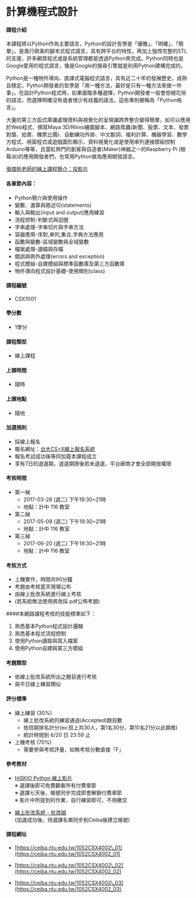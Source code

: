 # 計算機程式設計

#### 課程介紹

本課程將以Python作為主要語言，Python的設計哲學是「優雅」、「明確」、「簡單」，是風行歐美的腳本式程式語言，具有跨平台的特性，再加上強悍完整的STL的支援，許多網頁程式或是系統管理都是透過Python來完成。Python同時也是Google愛用的程式語言，像是Google的搜尋引擎就是利用Python建構完成的。

Python是一種物件導向、直譯式電腦程式語言，具有近二十年的發展歷史，成熟且穩定。Python開發者的哲學是「用一種方法，最好是只有一種方法來做一件事」。在設計Python程式時，如果面臨多種選擇，Python開發者一般會拒絕花俏的語法，而選擇明確沒有或者很少有歧義的語法，這些準則被稱為「Python格言」。

大量的第三方函式庫讓處理資料與視覺化的呈現讓跨界整合變得簡單，如可以應用於Web程式、撰寫Maya 3D/Rhino繪圖腳本、網路爬蟲\(新聞、股票、文本、發票對獎、拍賣、機票比價\)、自動練功外掛、中文斷詞、複利計算、機器學習、數學方程式、視窗程式或遊戲圖形顯示，資料視覺化或是使用串列連接模組控制Arduino等等，且當紅熱門的創客與自造者\(Maker\)神器之一的Raspberry Pi \(樹莓派\)的應用開發者們，也常用Python做為應用開發語言。

[張傑帆老師的線上課程簡介：投影片](http://homepage.ntu.edu.tw/~jfanc/Data/01%20%E8%AA%B2%E7%A8%8B%E7%B0%A1%E4%BB%8B.pdf)


#### 各章節內容：

* Python簡介與使用操作
* 變數、運算與敘述句\(statements\)
* 輸入與輸出\(input and output\)應用練習
* 流程控制-判斷式與迴圈
* 字串處理-字串切片與字串方法
* 容器應用-序對,串列,集合,字典方法應用
* 函數與變數-區域變數與全域變數
* 檔案處理-讀檔與存檔
* 錯誤與例外處理\(errors and exception\)
* 程式模組-自建模組與標準函數庫及第三方函數庫
* 物件導向程式設計基礎-使用類別\(class\)

#### 課程編號

* CSX1001

#### 學分數

* 1學分

#### 課程類型

* 線上課程

#### 上課時間

* 隨時

#### 上課地點

* 隨地

#### 加選規則

* 採線上報名
* 報名網址：[台大CS+X線上報名系統](https://csx.aca.ntu.edu.tw/course)
* 報名考試成功後等同加簽本課程成立 
* 享有7日的退選期，退選期限後若未退選，平台廠商才會全部開放權限



#### 考核時間

* 第一梯
  * 2017-03-28 \(週二\) 下午19:30~21時
  * 地點：計中 116 教室
* 第二梯
  * 2017-05-09 \(週二\) 下午19:30~21時
  * 地點：計中 116 教室
* 第三梯
  * 2017-06-20 \(週二\) 下午19:30~21時
  * 地點：計中 116 教室 

#### 考核方式

* 上機實作，時間共90分鐘
* 考題由考核當天現場公布
* 由線上批改系統進行線上考核 
* \(若系統無法使用將改採 pdf公佈考題\)

####本網路課程考核的技能標準如下： 
1. 熟悉基本Python程式設計邏輯 
2. 熟悉基本程式流程控制 
3. 使用Python讀取與寫入檔案 
4. 使用Python自建與第三方模組 

#### 考題類型

* 依線上批改系統所出之題目進行考核
* 與平日線上練習類似

#### 評分標準

* 線上練習 \(30%\)
  * 線上批改系統的練習通過\(Accepted\)題目數
  * 依班期排名計分(ex:班上共30人，第1名30分，第10名21分以此類推)
  * 統計時間到 6/20 日 23:59 止
* 上機考核 \(70%\)
  * 需要參與考核評量，如無考核分數直接「F」

#### 參考教材

* [HiSKIO Python 線上影片](https://hiskio.com/course/69)
<br>※ 選課後即可免費觀看所有付費章節
<br>※ 選課七天後，帳號同步完成即會解鎖付費章節
<br>※ 影片中所提到的作業，自行練習即可，不用繳交


* [線上批改系統 - 批改娘 ](http://140.112.90.112)
<br>(加選成功後，待選課名單同步到Ceiba後建立帳號\)

#### 課程網址

* [https://ceiba.ntu.edu.tw/1052CSX4002\_01](https://ceiba.ntu.edu.tw/1052CSX4002_01)

* [https://ceiba.ntu.edu.tw/1052CSX4002\_02](https://ceiba.ntu.edu.tw/1052CSX4002_02)

* [https://ceiba.ntu.edu.tw/1052CSX4002\_03](https://ceiba.ntu.edu.tw/1052CSX4002_03)



